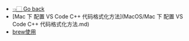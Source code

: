 - [👈🏻 Go back](README.md)
- [Mac 下 配置 VS Code C++ 代码格式化方法](MacOS/Mac 下 配置 VS Code C++ 代码格式化方法.md)
- [brew使用](MacOS/brew使用.md)

